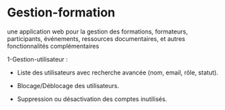 # Gestion-formation
 une application web pour la gestion  des formations, formateurs, participants, événements, ressources documentaires, et autres  fonctionnalités complémentaires

 1-Gestion-utilisateur :
 
   - Liste des utilisateurs avec recherche avancée (nom, email, rôle, statut).

   - Blocage/Déblocage des utilisateurs.

   - Suppression ou désactivation des comptes inutilisés.
 
